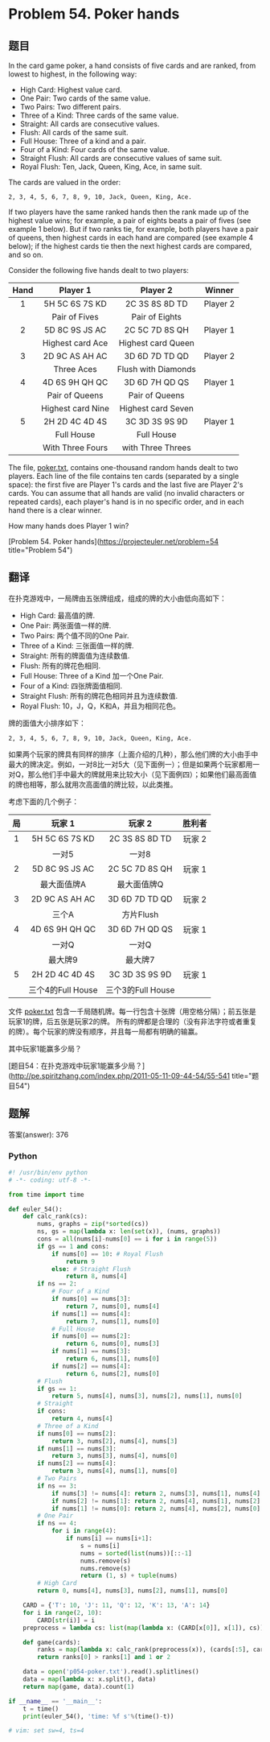 Problem 54. Poker hands
========================

## 题目

In the card game poker, a hand consists of five cards and are ranked, from lowest to highest, in the following way:

+ High Card: Highest value card.
+ One Pair: Two cards of the same value.
+ Two Pairs: Two different pairs.
+ Three of a Kind: Three cards of the same value.
+ Straight: All cards are consecutive values.
+ Flush: All cards of the same suit.
+ Full House: Three of a kind and a pair.
+ Four of a Kind: Four cards of the same value.
+ Straight Flush: All cards are consecutive values of same suit.
+ Royal Flush: Ten, Jack, Queen, King, Ace, in same suit.

The cards are valued in the order:

    2, 3, 4, 5, 6, 7, 8, 9, 10, Jack, Queen, King, Ace.

If two players have the same ranked hands then the rank made up of the highest value wins; for example, a pair of eights beats a pair of fives (see example 1 below). But if two ranks tie, for example, both players have a pair of queens, then highest cards in each hand are compared (see example 4 below); if the highest cards tie then the next highest cards are compared, and so on.

Consider the following five hands dealt to two players:

| Hand       | Player 1               | Player 2               | Winner     |
|:----------:|:----------------------:|:----------------------:|:----------:|
| 1          | 5H 5C 6S 7S KD         | 2C 3S 8S 8D TD         | Player 2   |
|            | Pair of Fives          | Pair of Eights         |            |
| 2          | 5D 8C 9S JS AC         | 2C 5C 7D 8S QH         | Player 1   |
|            | Highest card Ace       | Highest card Queen     |            |
| 3          | 2D 9C AS AH AC         | 3D 6D 7D TD QD         | Player 2   |
|            | Three Aces             | Flush with Diamonds    |            |
| 4          | 4D 6S 9H QH QC         | 3D 6D 7H QD QS         | Player 1   |
|            | Pair of Queens         | Pair of Queens         |            |
|            | Highest card Nine      | Highest card Seven     |            |
| 5          | 2H 2D 4C 4D 4S         | 3C 3D 3S 9S 9D         | Player 1   |
|            | Full House             | Full House             |            |
|            | With Three Fours       | with Three Threes      |            |

The file, [poker.txt](../resource/p054-poker.txt), contains one-thousand random hands dealt to two players. Each line of the file contains ten cards (separated by a single space): the first five are Player 1's cards and the last five are Player 2's cards. You can assume that all hands are valid (no invalid characters or repeated cards), each player's hand is in no specific order, and in each hand there is a clear winner.

How many hands does Player 1 win?

[Problem 54. Poker hands](https://projecteuler.net/problem=54 title="Problem 54")

## 翻译

在扑克游戏中，一局牌由五张牌组成，组成的牌的大小由低向高如下：

+ High Card: 最高值的牌.
+ One Pair: 两张面值一样的牌.
+ Two Pairs: 两个值不同的One Pair.
+ Three of a Kind: 三张面值一样的牌.
+ Straight: 所有的牌面值为连续数值.
+ Flush: 所有的牌花色相同.
+ Full House: Three of a Kind 加一个One Pair.
+ Four of a Kind: 四张牌面值相同.
+ Straight Flush: 所有的牌花色相同并且为连续数值.
+ Royal Flush: 10，J，Q，K和A，并且为相同花色。

牌的面值大小排序如下：

    2, 3, 4, 5, 6, 7, 8, 9, 10, Jack, Queen, King, Ace.

如果两个玩家的牌具有同样的排序（上面介绍的几种），那么他们牌的大小由手中最大的牌决定。例如，一对8比一对5大（见下面例一）；但是如果两个玩家都用一对Q，那么他们手中最大的牌就用来比较大小（见下面例四）；如果他们最高面值的牌也相等，那么就用次高面值的牌比较，以此类推。

考虑下面的几个例子：

| 局         | 玩家 1                | 玩家 2                 |  胜利者    |
|:----------:|:---------------------:|:----------------------:|:----------:|
|1           | 5H 5C 6S 7S KD        | 2C 3S 8S 8D TD         | 玩家 2     |
|            | 一对5                 | 一对8                  |            |
|2           | 5D 8C 9S JS AC        | 2C 5C 7D 8S QH         | 玩家 1     |
|            | 最大面值牌A           | 最大面值牌Q            |            |
|3           | 2D 9C AS AH AC        | 3D 6D 7D TD QD         | 玩家 2     |
|            | 三个A                 | 方片Flush              |            |
|4           | 4D 6S 9H QH QC        | 3D 6D 7H QD QS         | 玩家 1     |
|            | 一对Q                 | 一对Q                  |            |
|            | 最大牌9               | 最大牌7                |            |
|5           | 2H 2D 4C 4D 4S        | 3C 3D 3S 9S 9D         | 玩家 1     |
|            | 三个4的Full House     | 三个3的Full House      |            |

文件 [poker.txt](../resource/p054-poker.txt) 包含一千局随机牌。每一行包含十张牌（用空格分隔）；前五张是玩家1的牌，后五张是玩家2的牌。 所有的牌都是合理的（没有非法字符或者重复的牌）。每个玩家的牌没有顺序，并且每一局都有明确的输赢。

其中玩家1能赢多少局？

[题目54：在扑克游戏中玩家1能赢多少局？](http://pe.spiritzhang.com/index.php/2011-05-11-09-44-54/55-541 title="题目54")

## 题解

答案(answer): 376

### Python

~~~python
#! /usr/bin/env python
# -*- coding: utf-8 -*-

from time import time

def euler_54():
    def calc_rank(cs):
        nums, graphs = zip(*sorted(cs))
        ns, gs = map(lambda x: len(set(x)), (nums, graphs))
        cons = all(nums[i]-nums[0] == i for i in range(5))
        if gs == 1 and cons:
            if nums[0] == 10: # Royal Flush
                return 9
            else: # Straight Flush
                return 8, nums[4]
        if ns == 2:
            # Four of a Kind
            if nums[0] == nums[3]:
                return 7, nums[0], nums[4]
            if nums[1] == nums[4]:
                return 7, nums[1], nums[0]
            # Full House
            if nums[0] == nums[2]:
                return 6, nums[0], nums[3]
            if nums[1] == nums[3]:
                return 6, nums[1], nums[0]
            if nums[2] == nums[4]:
                return 6, nums[2], nums[0]
        # Flush
        if gs == 1:
            return 5, nums[4], nums[3], nums[2], nums[1], nums[0]
        # Straight
        if cons:
            return 4, nums[4]
        # Three of a Kind
        if nums[0] == nums[2]:
            return 3, nums[2], nums[4], nums[3]
        if nums[1] == nums[3]:
            return 3, nums[3], nums[4], nums[0]
        if nums[2] == nums[4]:
            return 3, nums[4], nums[1], nums[0]
        # Two Pairs
        if ns == 3:
            if nums[3] != nums[4]: return 2, nums[3], nums[1], nums[4]
            if nums[2] != nums[1]: return 2, nums[4], nums[1], nums[2]
            if nums[1] != nums[0]: return 2, nums[4], nums[2], nums[0]
        # One Pair
        if ns == 4:
            for i in range(4):
                if nums[i] == nums[i+1]:
                    s = nums[i]
                    nums = sorted(list(nums))[::-1]
                    nums.remove(s)
                    nums.remove(s)
                    return (1, s) + tuple(nums)
        # High Card
        return 0, nums[4], nums[3], nums[2], nums[1], nums[0]

    CARD = {'T': 10, 'J': 11, 'Q': 12, 'K': 13, 'A': 14}
    for i in range(2, 10):
        CARD[str(i)] = i
    preprocess = lambda cs: list(map(lambda x: (CARD[x[0]], x[1]), cs))

    def game(cards):
        ranks = map(lambda x: calc_rank(preprocess(x)), (cards[:5], cards[5:]))
        return ranks[0] > ranks[1] and 1 or 2

    data = open('p054-poker.txt').read().splitlines()
    data = map(lambda x: x.split(), data)
    return map(game, data).count(1)

if __name__ == '__main__':
    t = time()
    print(euler_54(), 'time: %f s'%(time()-t))

# vim: set sw=4, ts=4
~~~
